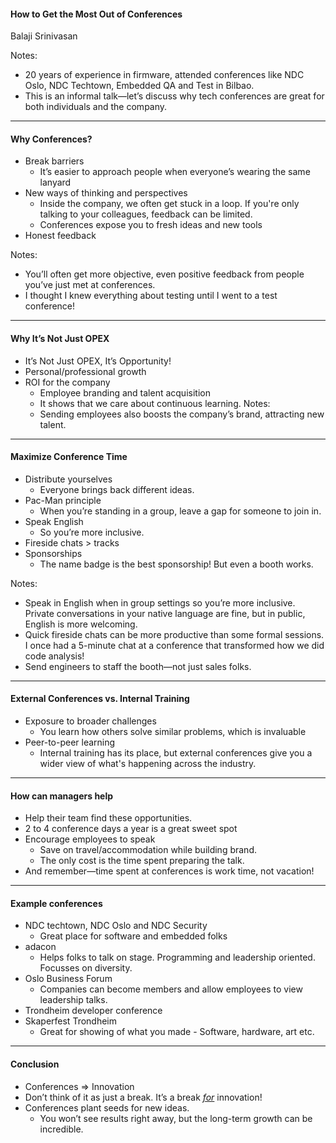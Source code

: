 #### How to Get the Most Out of Conferences
 Balaji Srinivasan

Notes:
- 20 years of experience in firmware, attended conferences like NDC Oslo, NDC Techtown, Embedded QA and Test in Bilbao.
- This is an informal talk—let’s discuss why tech conferences are great for both individuals and the company.

---

#### Why Conferences?
- Break barriers
  - It’s easier to approach people when everyone’s wearing the same lanyard
- New ways of thinking and perspectives
  - Inside the company, we often get stuck in a loop. If you're only talking to your colleagues, feedback can be limited.
  - Conferences expose you to fresh ideas and new tools
- Honest feedback

Notes:
- You’ll often get more objective, even positive feedback from people you’ve just met at conferences.
- I thought I knew everything about testing until I went to a test conference!

---

#### Why It’s Not Just OPEX
- It’s Not Just OPEX, It’s Opportunity!
- Personal/professional growth
- ROI for the company
  - Employee branding and talent acquisition
  - It shows that we care about continuous learning.
Notes:
  - Sending employees also boosts the company’s brand, attracting new talent.

---

#### Maximize Conference Time
- Distribute yourselves
  - Everyone brings back different ideas.
- Pac-Man principle
  - When you’re standing in a group, leave a gap for someone to join in.
- Speak English
  - So you’re more inclusive.
- Fireside chats > tracks
- Sponsorships
  - The name badge is the best sponsorship! But even a booth works.

Notes:
- Speak in English when in group settings so you’re more inclusive. Private conversations in your native language are fine, but in public, English is more welcoming.
- Quick fireside chats can be more productive than some formal sessions. I once had a 5-minute chat at a conference that transformed how we did code analysis!
- Send engineers to staff the booth—not just sales folks.

---

#### External Conferences vs. Internal Training
- Exposure to broader challenges
  - You learn how others solve similar problems, which is invaluable
- Peer-to-peer learning
  - Internal training has its place, but external conferences give you a wider view of what's happening across the industry.

---
#### How can managers help

- Help their team find these opportunities.
- 2 to 4 conference days a year is a great sweet spot
- Encourage employees to speak
  - Save on travel/accommodation while building brand.
  - The only cost is the time spent preparing the talk.
- And remember—time spent at conferences is work time, not vacation!

---
#### Example conferences

- NDC techtown, NDC Oslo and NDC Security
  - Great place for software and embedded folks
- adacon
  - Helps folks to talk on stage. Programming and leadership oriented. Focusses on diversity.
- Oslo Business Forum
  - Companies can become members and allow employees to view leadership talks.
- Trondheim developer conference
- Skaperfest Trondheim
  - Great for showing of what you made - Software, hardware, art etc.

---

#### Conclusion

- Conferences => Innovation
- Don’t think of it as just a break. It’s a break <u>*for*</u> innovation!
- Conferences plant seeds for new ideas.
  - You won’t see results right away, but the long-term growth can be incredible.
